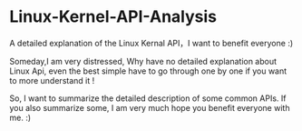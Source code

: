 # Linux-Kernel-API-Analysis
A detailed explanation of the Linux Kernal API，I want to benefit everyone :) 

Someday,I am very distressed, Why have no detailed explanation about Linux Api, even the best simple have to go through one by one if you want to more understand it !

So, I want to summarize the detailed description of some common APIs. If you also summarize some, I am very much hope you benefit everyone with me. :) 

